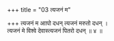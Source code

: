+++
title = "03 त्यजनं म"

+++
त्यजनं म आापो दधन् त्यजनं मरुतो दधन् ।  
त्यजनं मे विश्वे देवास्त्यजनं पितरो दधन् ॥ ४ ॥